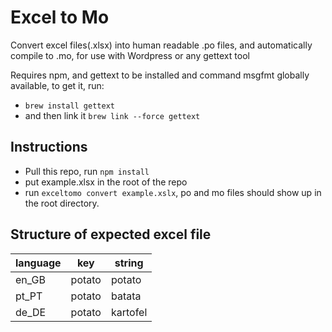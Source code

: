 # Excel to Mo
Convert excel files(.xlsx) into human readable .po files, and automatically compile to .mo, for use with Wordpress or any gettext tool

Requires npm, and gettext to be installed and command msgfmt globally available, to get it, run: 
- `brew install gettext` 
- and then link it `brew link --force gettext`

## Instructions
- Pull this repo, run `npm install` 
- put example.xlsx in the root of the repo
- run `exceltomo convert example.xslx`, po and mo files should show up in the root directory.

## Structure of expected excel file

| language | key    | string   |
|----------|--------|----------|
| en_GB    | potato | potato   |
| pt_PT    | potato | batata   |
| de_DE    | potato | kartofel |
